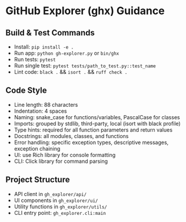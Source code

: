 # GitHub Explorer (ghx) Guidance

## Build & Test Commands
- Install: `pip install -e .`
- Run app: `python gh-explorer.py` or `bin/ghx`
- Run tests: `pytest`
- Run single test: `pytest tests/path_to_test.py::test_name`
- Lint code: `black .` && `isort .` && `ruff check .`

## Code Style
- Line length: 88 characters
- Indentation: 4 spaces
- Naming: snake_case for functions/variables, PascalCase for classes
- Imports: grouped by stdlib, third-party, local (isort with black profile)
- Type hints: required for all function parameters and return values
- Docstrings: all modules, classes, and functions
- Error handling: specific exception types, descriptive messages, exception chaining
- UI: use Rich library for console formatting
- CLI: Click library for command parsing

## Project Structure
- API client in `gh_explorer/api/`
- UI components in `gh_explorer/ui/`
- Utility functions in `gh_explorer/utils/`
- CLI entry point: `gh_explorer.cli:main`